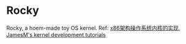 # Rocky
Rocky, a hoem-made toy OS kernel. 
Ref: [x86架构操作系统内核的实现](http://wiki.0xffffff.org/), [JamesM's kernel development tutorials](http://www.jamesmolloy.co.uk/tutorial_html/)
